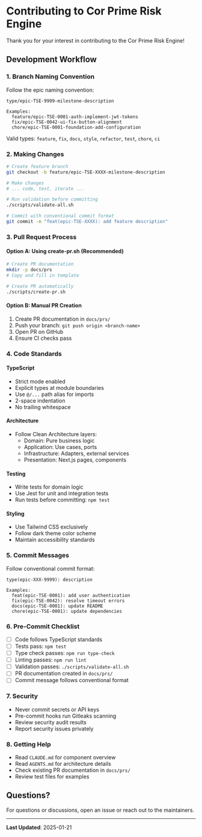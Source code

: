 # Contributing to Cor Prime Risk Engine

Thank you for your interest in contributing to the Cor Prime Risk Engine!

## Development Workflow

### 1. Branch Naming Convention

Follow the epic naming convention:

```
type/epic-TSE-9999-milestone-description

Examples:
  feature/epic-TSE-0001-auth-implement-jwt-tokens
  fix/epic-TSE-0042-ui-fix-button-alignment
  chore/epic-TSE-0001-foundation-add-configuration
```

Valid types: `feature`, `fix`, `docs`, `style`, `refactor`, `test`, `chore`, `ci`

### 2. Making Changes

```bash
# Create feature branch
git checkout -b feature/epic-TSE-XXXX-milestone-description

# Make changes
# ... code, test, iterate ...

# Run validation before committing
./scripts/validate-all.sh

# Commit with conventional commit format
git commit -m "feat(epic-TSE-XXXX): add feature description"
```

### 3. Pull Request Process

#### Option A: Using create-pr.sh (Recommended)

```bash
# Create PR documentation
mkdir -p docs/prs
# Copy and fill in template

# Create PR automatically
./scripts/create-pr.sh
```

#### Option B: Manual PR Creation

1. Create PR documentation in `docs/prs/`
2. Push your branch: `git push origin <branch-name>`
3. Open PR on GitHub
4. Ensure CI checks pass

### 4. Code Standards

#### TypeScript
- Strict mode enabled
- Explicit types at module boundaries
- Use `@/...` path alias for imports
- 2-space indentation
- No trailing whitespace

#### Architecture
- Follow Clean Architecture layers:
  - Domain: Pure business logic
  - Application: Use cases, ports
  - Infrastructure: Adapters, external services
  - Presentation: Next.js pages, components

#### Testing
- Write tests for domain logic
- Use Jest for unit and integration tests
- Run tests before committing: `npm test`

#### Styling
- Use Tailwind CSS exclusively
- Follow dark theme color scheme
- Maintain accessibility standards

### 5. Commit Messages

Follow conventional commit format:

```
type(epic-XXX-9999): description

Examples:
  feat(epic-TSE-0001): add user authentication
  fix(epic-TSE-0042): resolve timeout errors
  docs(epic-TSE-0001): update README
  chore(epic-TSE-0001): update dependencies
```

### 6. Pre-Commit Checklist

- [ ] Code follows TypeScript standards
- [ ] Tests pass: `npm test`
- [ ] Type check passes: `npm run type-check`
- [ ] Linting passes: `npm run lint`
- [ ] Validation passes: `./scripts/validate-all.sh`
- [ ] PR documentation created in `docs/prs/`
- [ ] Commit message follows conventional format

### 7. Security

- Never commit secrets or API keys
- Pre-commit hooks run Gitleaks scanning
- Review security audit results
- Report security issues privately

### 8. Getting Help

- Read `CLAUDE.md` for component overview
- Read `AGENTS.md` for architecture details
- Check existing PR documentation in `docs/prs/`
- Review test files for examples

## Questions?

For questions or discussions, open an issue or reach out to the maintainers.

---

**Last Updated**: 2025-01-21
